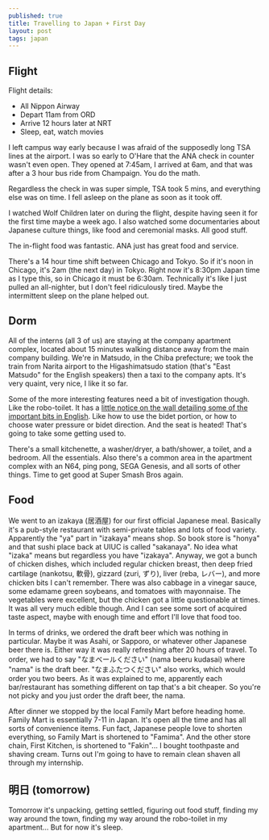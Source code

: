```yaml
---
published: true
title: Travelling to Japan + First Day
layout: post
tags: japan
---
```

## Flight

Flight details: 

- All Nippon Airway
- Depart 11am from ORD
- Arrive 12 hours later at NRT
- Sleep, eat, watch movies

I left campus way early because I was afraid of the supposedly long TSA lines at the airport. I was so early to O'Hare that the ANA check in counter wasn't even open. They opened at 7:45am, I arrived at 6am, and that was after a 3 hour bus ride from Champaign. You do the math. 

Regardless the check in was super simple, TSA took 5 mins, and everything else was on time. I fell asleep on the plane as soon as it took off.

I watched Wolf Children later on during the flight, despite having seen it for the first time maybe a week ago. I also watched some documentaries about Japanese culture things, like food and ceremonial masks. All good stuff.

The in-flight food was fantastic. ANA just has great food and service. 

There's a 14 hour time shift between Chicago and Tokyo. So if it's noon in Chicago, it's 2am (the next day) in Tokyo. Right now it's 8:30pm Japan time as I type this, so in Chicago it must be 6:30am. Technically it's like I just pulled an all-nighter, but I don't feel ridiculously tired. Maybe the intermittent sleep on the plane helped out.

## Dorm

All of the interns (all 3 of us) are staying at the company apartment complex, located about 15 minutes walking distance away from the main company building. We're in Matsudo, in the Chiba prefecture; we took the train from Narita airport to the Higashimatsudo station (that's "East Matsudo" for the English speakers) then a taxi to the company apts. It's very quaint, very nice, I like it so far. 

Some of the more interesting features need a bit of investigation though. Like the robo-toilet. It has a [little notice on the wall detailing some of the important bits in English](https://farm8.staticflickr.com/7371/26854796200_a843b9550a_c.jpg). Like how to use the bidet portion, or how to choose water pressure or bidet direction. And the seat is heated! That's going to take some getting used to.

There's a small kitchenette, a washer/dryer, a bath/shower, a toilet, and a bedroom. All the essentials. Also there's a common area in the apartment complex with an N64, ping pong, SEGA Genesis, and all sorts of other things. Time to get good at Super Smash Bros again. 

## Food

We went to an izakaya (居酒屋) for our first official Japanese meal. Basically it's a pub-style restaurant with semi-private tables and lots of food variety. Apparently the "ya" part in "izakaya" means shop. So book store is "honya" and that sushi place back at UIUC is called "sakanaya". No idea what "izaka" means but regardless you have "izakaya". Anyway, we got a bunch of chicken dishes, which included regular chicken breast, then deep fried cartilage (nankotsu, 軟骨), gizzard (zuri, ずり), liver (reba, レバー), and more chicken bits I can't remember. There was also cabbage in a vinegar sauce, some edamame green soybeans, and tomatoes with mayonnaise. The vegetables were excellent, but the chicken got a little questionable at times. It was all very much edible though. And I can see some sort of acquired taste aspect, maybe with enough time and effort I'll love that food too. 

In terms of drinks, we ordered the draft beer which was nothing in particular. Maybe it was Asahi, or Sapporo, or whatever other Japanese beer there is. Either way it was really refreshing after 20 hours of travel. To order, we had to say "なまベールください" (nama beeru kudasai) where "nama" is the draft beer. "なまふたつください" also works, which would order you two beers. As it was explained to me, apparently each bar/restaurant has something different on tap that's a bit cheaper. So you're not picky and you just order the draft beer, the nama. 

After dinner we stopped by the local Family Mart before heading home. Family Mart is essentially 7-11 in Japan. It's open all the time and has all sorts of convenience items. Fun fact, Japanese people love to shorten everything, so Family Mart is shortened to "Famima". And the other store chain, First Kitchen, is shortened to "Fakin"... I bought toothpaste and shaving cream. Turns out I'm going to have to remain clean shaven all through my internship. 

## 明日 (tomorrow)

Tomorrow it's unpacking, getting settled, figuring out food stuff, finding my way around the town, finding my way around the robo-toilet in my apartment... But for now it's sleep.
